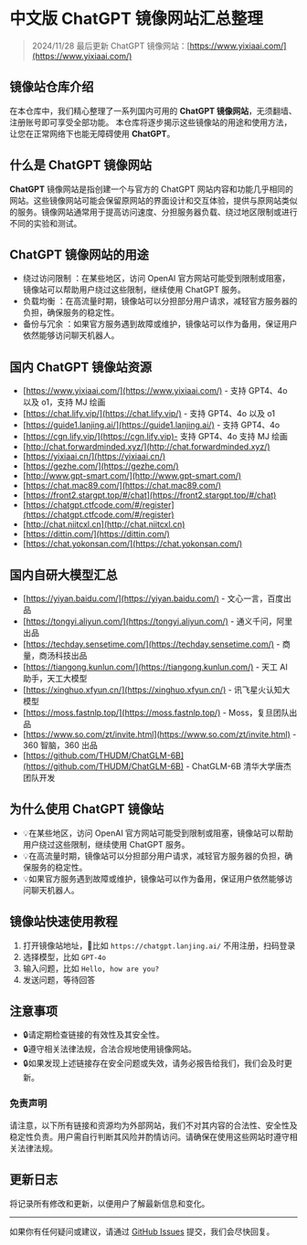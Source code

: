 # 中文版 ChatGPT 镜像网站汇总整理

>2024/11/28 最后更新 ChatGPT 镜像网站：[https://www.yixiaai.com/](https://www.yixiaai.com/)

## 镜像站仓库介绍
在本仓库中，我们精心整理了一系列国内可用的 **ChatGPT 镜像网站**，无须翻墙、注册账号即可享受全部功能。 本仓库将逐步揭示这些镜像站的用途和使用方法，让您在正常网络下也能无障碍使用 **ChatGPT**。

## 什么是 ChatGPT 镜像网站

**ChatGPT** 镜像网站是指创建一个与官方的 ChatGPT 网站内容和功能几乎相同的网站。这些镜像网站可能会保留原网站的界面设计和交互体验，提供与原网站类似的服务。镜像网站通常用于提高访问速度、分担服务器负载、绕过地区限制或进行不同的实验和测试。

## ChatGPT 镜像网站的用途

- 绕过访问限制 ：在某些地区，访问 OpenAI 官方网站可能受到限制或阻塞，镜像站可以帮助用户绕过这些限制，继续使用 ChatGPT 服务。
- 负载均衡 ：在高流量时期，镜像站可以分担部分用户请求，减轻官方服务器的负担，确保服务的稳定性。
- 备份与冗余 ：如果官方服务遇到故障或维护，镜像站可以作为备用，保证用户依然能够访问聊天机器人。

## 国内 ChatGPT 镜像站资源

- [https://www.yixiaai.com/](https://www.yixiaai.com/) - 支持 GPT4、4o 以及 o1，支持 MJ 绘画
- [https://chat.lify.vip/](https://chat.lify.vip/) - 支持 GPT4、4o 以及 o1
- [https://guide1.lanjing.ai/](https://guide1.lanjing.ai/) - 支持 GPT4、4o
- [https://cgn.lify.vip/](https://cgn.lify.vip)- 支持 GPT4、4o 支持 MJ 绘画
- [http://chat.forwardminded.xyz/](http://chat.forwardminded.xyz/)
- [https://yixiaai.cn/](https://yixiaai.cn/)
- [https://gezhe.com/](https://gezhe.com/) 
- [http://www.gpt-smart.com/](http://www.gpt-smart.com/)
- [https://chat.mac89.com/](https://chat.mac89.com/)
- [https://front2.stargpt.top/#/chat](https://front2.stargpt.top/#/chat)
- [https://chatgpt.ctfcode.com/#/register](https://chatgpt.ctfcode.com/#/register)
- [http://chat.niitcxl.cn](http://chat.niitcxl.cn)
- [https://dittin.com/](https://dittin.com/)
- [https://chat.yokonsan.com/](https://chat.yokonsan.com/)
   
## 国内自研大模型汇总

- [https://yiyan.baidu.com/](https://yiyan.baidu.com/) - 文心一言，百度出品
- [https://tongyi.aliyun.com/](https://tongyi.aliyun.com/) - 通义千问，阿里出品
- [https://techday.sensetime.com/](https://techday.sensetime.com/) - 商量，商汤科技出品
- [https://tiangong.kunlun.com/](https://tiangong.kunlun.com/) - 天工 AI 助手，天工大模型
- [https://xinghuo.xfyun.cn/](https://xinghuo.xfyun.cn/) - 讯飞星火认知大模型
- [https://moss.fastnlp.top/](https://moss.fastnlp.top/) - Moss，复旦团队出品
- [https://www.so.com/zt/invite.html](https://www.so.com/zt/invite.html) - 360 智脑，360 出品
- [https://github.com/THUDM/ChatGLM-6B](https://github.com/THUDM/ChatGLM-6B) - ChatGLM-6B 清华大学唐杰团队开发

## 为什么使用 ChatGPT 镜像站

- 💡在某些地区，访问 OpenAI 官方网站可能受到限制或阻塞，镜像站可以帮助用户绕过这些限制，继续使用 ChatGPT 服务。
- 💡在高流量时期，镜像站可以分担部分用户请求，减轻官方服务器的负担，确保服务的稳定性。
- 💡如果官方服务遇到故障或维护，镜像站可以作为备用，保证用户依然能够访问聊天机器人。

## 镜像站快速使用教程

1. 打开镜像站地址，🌟比如 `https://chatgpt.lanjing.ai/` 不用注册，扫码登录
2. 选择模型，比如 `GPT-4o`
3. 输入问题，比如 `Hello, how are you?`
4. 发送问题，等待回答

## 注意事项

- 🔒请定期检查链接的有效性及其安全性。
- 🔒遵守相关法律法规，合法合规地使用镜像网站。
- 🔒如果发现上述链接存在安全问题或失效，请务必报告给我们，我们会及时更新。

### 免责声明


请注意，以下所有链接和资源均为外部网站，我们不对其内容的合法性、安全性及稳定性负责。用户需自行判断其风险并酌情访问。请确保在使用这些网站时遵守相关法律法规。

## 更新日志

将记录所有修改和更新，以便用户了解最新信息和变化。

---

如果你有任何疑问或建议，请通过 [GitHub Issues](https://github.com/your-repo/issues) 提交，我们会尽快回复。
